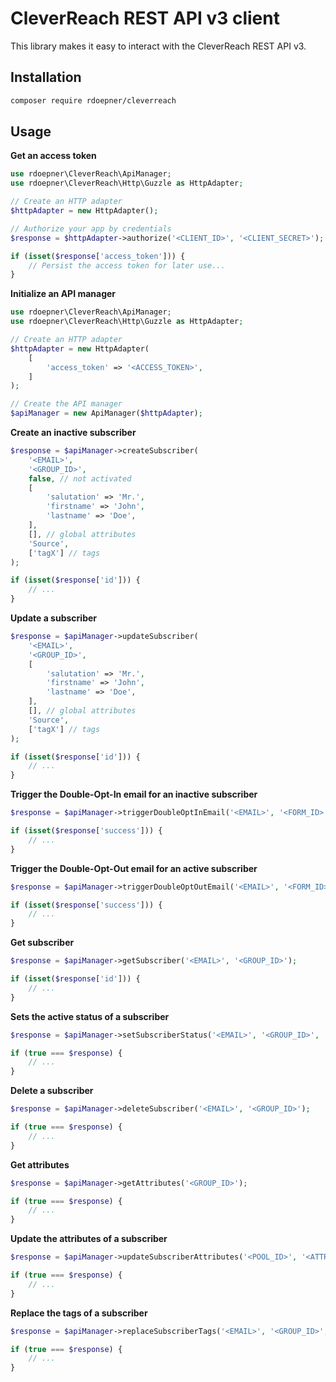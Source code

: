 # CleverReach REST API v3 client

This library makes it easy to interact with the CleverReach REST API v3.

## Installation

```bash
composer require rdoepner/cleverreach
```

## Usage

**Get an access token**

```php
use rdoepner\CleverReach\ApiManager;
use rdoepner\CleverReach\Http\Guzzle as HttpAdapter;

// Create an HTTP adapter
$httpAdapter = new HttpAdapter();

// Authorize your app by credentials
$response = $httpAdapter->authorize('<CLIENT_ID>', '<CLIENT_SECRET>');

if (isset($response['access_token'])) {
    // Persist the access token for later use...
}
```

**Initialize an API manager**

```php
use rdoepner\CleverReach\ApiManager;
use rdoepner\CleverReach\Http\Guzzle as HttpAdapter;

// Create an HTTP adapter
$httpAdapter = new HttpAdapter(
    [
        'access_token' => '<ACCESS_TOKEN>',
    ]
);

// Create the API manager
$apiManager = new ApiManager($httpAdapter);
```

**Create an inactive subscriber**

```php
$response = $apiManager->createSubscriber(
    '<EMAIL>',
    '<GROUP_ID>',
    false, // not activated
    [
        'salutation' => 'Mr.',
        'firstname' => 'John',
        'lastname' => 'Doe',
    ],
    [], // global attributes
    'Source',
    ['tagX'] // tags
);

if (isset($response['id'])) {
    // ...
}
```

**Update a subscriber**

```php
$response = $apiManager->updateSubscriber(
    '<EMAIL>',
    '<GROUP_ID>',
    [
        'salutation' => 'Mr.',
        'firstname' => 'John',
        'lastname' => 'Doe',
    ],
    [], // global attributes
    'Source',
    ['tagX'] // tags
);

if (isset($response['id'])) {
    // ...
}
```

**Trigger the Double-Opt-In email for an inactive subscriber**

```php
$response = $apiManager->triggerDoubleOptInEmail('<EMAIL>', '<FORM_ID>');

if (isset($response['success'])) {
    // ...
}
```

**Trigger the Double-Opt-Out email for an active subscriber**

```php
$response = $apiManager->triggerDoubleOptOutEmail('<EMAIL>', '<FORM_ID>');

if (isset($response['success'])) {
    // ...
}
```

**Get subscriber**

```php
$response = $apiManager->getSubscriber('<EMAIL>', '<GROUP_ID>');

if (isset($response['id'])) {
    // ...
}
```

**Sets the active status of a subscriber**

```php
$response = $apiManager->setSubscriberStatus('<EMAIL>', '<GROUP_ID>', '<TRUE_OR_FALSE>');

if (true === $response) {
    // ...
}
```

**Delete a subscriber**

```php
$response = $apiManager->deleteSubscriber('<EMAIL>', '<GROUP_ID>');

if (true === $response) {
    // ...
}
```

**Get attributes**

```php
$response = $apiManager->getAttributes('<GROUP_ID>');

if (true === $response) {
    // ...
}
```

**Update the attributes of a subscriber**

```php
$response = $apiManager->updateSubscriberAttributes('<POOL_ID>', '<ATTRIBUTE_ID>', '<VALUE>');

if (true === $response) {
    // ...
}
```

**Replace the tags of a subscriber**

```php
$response = $apiManager->replaceSubscriberTags('<EMAIL>', '<GROUP_ID>', ['<TAG1>', '<TAG2>', ...]);

if (true === $response) {
    // ...
}
```
